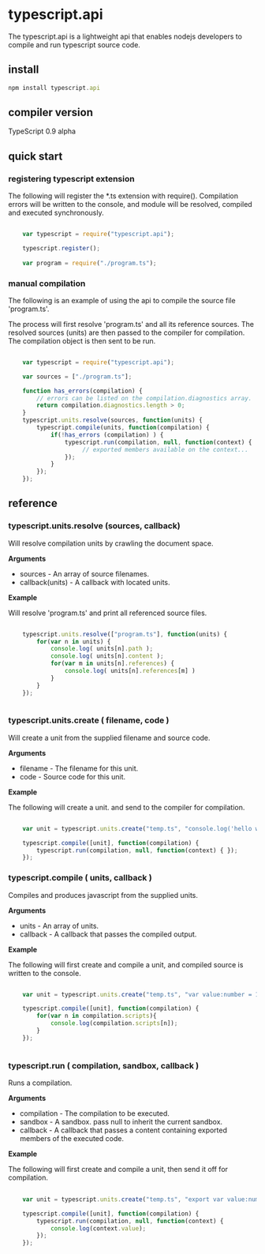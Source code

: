 # typescript.api

The typescript.api is a lightweight api that enables nodejs developers to compile 
and run typescript source code. 

## install

```javascript
npm install typescript.api
```

## compiler version

TypeScript 0.9 alpha

## quick start

### registering typescript extension

The following will register the *.ts extension with require(). Compilation errors
will be written to the console, and module will be resolved, compiled and executed
synchronously.

```javascript

	var typescript = require("typescript.api");

	typescript.register();
	
	var program = require("./program.ts");

```

### manual compilation

The following is an example of using the api to compile the source file 'program.ts'. 

The process will first resolve 'program.ts' and all its reference sources. The resolved 
sources (units) are then passed to the compiler for compilation. The compilation object
is then sent to be run.

```javascript

	var typescript = require("typescript.api");

	var sources = ["./program.ts"];

	function has_errors(compilation) {
		// errors can be listed on the compilation.diagnostics array.
		return compilation.diagnostics.length > 0; 
	}
	typescript.units.resolve(sources, function(units) {
		typescript.compile(units, function(compilation) {
			if(!has_errors (compilation) ) {
				typescript.run(compilation, null, function(context) {
					 // exported members available on the context...
				});
			}
		});
	});

```

## reference

### typescript.units.resolve (sources, callback)

Will resolve compilation units by crawling the document space. 

__Arguments__

* sources - An array of source filenames. 
* callback(units) - A callback with located units.

__Example__

Will resolve 'program.ts' and print all referenced source files.

```javascript

	typescript.units.resolve(["program.ts"], function(units) { 
		for(var n in units) {
			console.log( units[n].path );
			console.log( units[n].content );
			for(var m in units[n].references) {
				console.log( units[n].references[m] )
			}
		}
	});
	
```

### typescript.units.create  ( filename, code )

Will create a unit from the supplied filename and source code.

__Arguments__

* filename - The filename for this unit.
* code - Source code for this unit.

__Example__

The following will create a unit. and send to the compiler for compilation.

```javascript

	var unit = typescript.units.create("temp.ts", "console.log('hello world');");

	typescript.compile([unit], function(compilation) {
		typescript.run(compilation, null, function(context) { });
	});

```

### typescript.compile ( units, callback )

Compiles and produces javascript from the supplied units.

__Arguments__

* units - An array of units. 
* callback - A callback that passes the compiled output.

__Example__

The following will first create and compile a unit, and compiled source is
written to the console.

```javascript

	var unit = typescript.units.create("temp.ts", "var value:number = 123;");

	typescript.compile([unit], function(compilation) {
		for(var n in compilation.scripts){
			console.log(compilation.scripts[n]);
		}
	});
	
```

### typescript.run ( compilation, sandbox, callback )

Runs a compilation. 

__Arguments__

* compilation - The compilation to be executed.
* sandbox - A sandbox. pass null to inherit the current sandbox.
* callback - A callback that passes a content containing exported 
		     members of the executed code. 

__Example__

The following will first create and compile a unit, then send it off
for compilation.

```javascript
	
	var unit = typescript.units.create("temp.ts", "export var value:number = 123;");

	typescript.compile([unit], function(compilation) {
		typescript.run(compilation, null, function(context) { 
			console.log(context.value);
		});
	});
	
```
